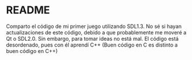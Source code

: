 # README
Comparto el código de mi primer juego utilizando SDL1.3. No sé si hayan actualizaciones de este código,
debido a que probablemente me moveré a Qt o SDL2.0. Sin embargo, para tomar ideas no está mal. El código
está desordenado, pues con él aprendí C++ (Buen código en C es distinto a buen código en C++)
